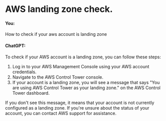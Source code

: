# AWS landing zone check.

#### You:
How to check if your aws account is landing zone

#### ChatGPT:
To check if your AWS account is a landing zone, you can follow these steps:

1. Log in to your AWS Management Console using your AWS account credentials.
2. Navigate to the AWS Control Tower console.
3. If your account is a landing zone, you will see a message that says "You are using AWS Control Tower as your landing zone." on the AWS Control Tower dashboard.

If you don't see this message, it means that your account is not currently configured as a landing zone. If you're unsure about the status of your account, you can contact AWS support for assistance.

